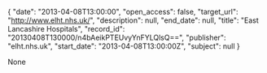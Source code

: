 {
  "date": "2013-04-08T13:00:00", 
  "open_access": false, 
  "target_url": "http://www.elht.nhs.uk/", 
  "description": null, 
  "end_date": null, 
  "title": "East Lancashire Hospitals", 
  "record_id": "20130408T130000/n4bAeikPTEUvyYnFYLQlsQ==", 
  "publisher": "elht.nhs.uk", 
  "start_date": "2013-04-08T13:00:00Z", 
  "subject": null
}

None